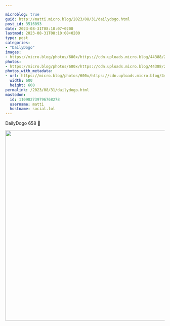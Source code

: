 ```yaml
---

microblog: true
guid: http://matti.micro.blog/2023/08/31/dailydogo.html
post_id: 3516093
date: 2023-08-31T08:10:07+0200
lastmod: 2023-08-31T08:10:08+0200
type: post
categories:
- "DailyDogo"
images:
- https://micro.blog/photos/600x/https://cdn.uploads.micro.blog/44388/2023/0687b4bc393e46108fe9d89f5019174c.jpg
photos:
- https://micro.blog/photos/600x/https://cdn.uploads.micro.blog/44388/2023/0687b4bc393e46108fe9d89f5019174c.jpg
photos_with_metadata:
- url: https://micro.blog/photos/600x/https://cdn.uploads.micro.blog/44388/2023/0687b4bc393e46108fe9d89f5019174c.jpg
  width: 600
  height: 600
permalink: /2023/08/31/dailydogo.html
mastodon:
  id: 110982739796768278
  username: matti
  hostname: social.lol
---
```

DailyDogo 658 🐶

<img src="https://micro.blog/photos/600x/https://blog.martin-haehnel.de/uploads/2023/0687b4bc393e46108fe9d89f5019174c.jpg" width="600" height="600" alt="" />
